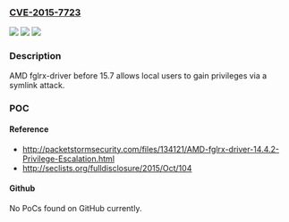 ### [CVE-2015-7723](https://cve.mitre.org/cgi-bin/cvename.cgi?name=CVE-2015-7723)
![](https://img.shields.io/static/v1?label=Product&message=n%2Fa&color=blue)
![](https://img.shields.io/static/v1?label=Version&message=n%2Fa&color=blue)
![](https://img.shields.io/static/v1?label=Vulnerability&message=n%2Fa&color=brighgreen)

### Description

AMD fglrx-driver before 15.7 allows local users to gain privileges via a symlink attack.

### POC

#### Reference
- http://packetstormsecurity.com/files/134121/AMD-fglrx-driver-14.4.2-Privilege-Escalation.html
- http://seclists.org/fulldisclosure/2015/Oct/104

#### Github
No PoCs found on GitHub currently.

